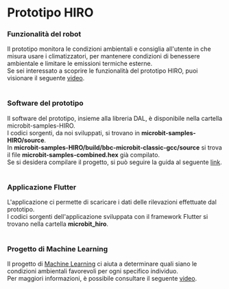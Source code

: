 # Prototipo HIRO

### Funzionalità del robot
Il prototipo monitora le condizioni ambientali e consiglia all'utente in che misura usare i climatizzatori, per mantenere condizioni di benessere ambientale e limitare le emissioni termiche esterne. <br>
Se sei interessato a scoprire le funzionalità del prototipo HIRO, puoi visionare il seguente [video](https://youtu.be/x8loR7-OCnQ). <br> <br>

### Software del prototipo
Il software del prototipo, insieme alla libreria DAL, è disponibile nella cartella microbit-samples-HIRO.<br>
I codici sorgenti, da noi sviluppati, si trovano in <b>microbit-samples-HIRO/source</b>.<br>
In <b>microbit-samples-HIRO/build/bbc-microbit-classic-gcc/source</b> si trova il file <b>microbit-samples-combined.hex</b> già compilato.<br>
Se si desidera compilare il progetto, si può seguire la guida al seguente [link](https://lancaster-university.github.io/microbit-docs/offline-toolchains/). <br> <br>

### Applicazione Flutter
L'applicazione ci permette di scaricare i dati delle rilevazioni effettuate dal prototipo. <br>
I codici sorgenti dell'applicazione sviluppata con il framework Flutter si trovano nella cartella <b>microbit_hiro</b>. <br><br>

### Progetto di Machine Learning
Il progetto di [Machine Learning](https://colab.research.google.com/drive/1DWXJCYFagaRwXk9cvUQ4ucVTA527xKEV?usp=sharing) ci aiuta a determinare quali siano le condizioni ambientali favorevoli per ogni specifico individuo. <br>
Per maggiori informazioni, è possibile consultare il seguente [video](https://youtu.be/x8loR7-OCnQ).
